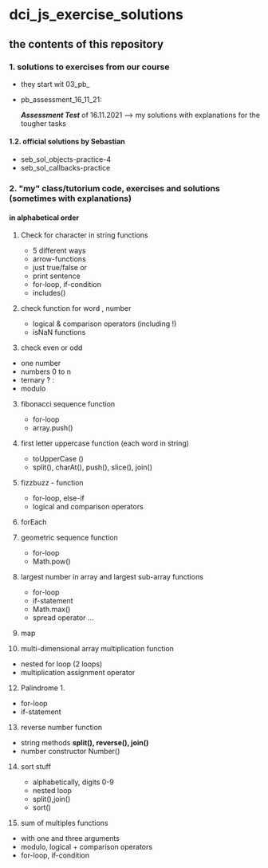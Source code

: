 # dci_js_exercise_solutions

## the contents of this repository

### 1. solutions to exercises from our course 

- they start wit 03_pb_

- pb_assessment_16_11_21:

   ***Assessment Test*** of 16.11.2021
   --> my solutions with explanations for the tougher tasks

#### 1.2. official solutions by Sebastian

- seb_sol_objects-practice-4
- seb_sol_callbacks-practice

### 2. "my" class/tutorium code, exercises and solutions (sometimes with explanations)

#### in alphabetical order 

1. Check for character in string functions
   - 5 different ways
   - arrow-functions
   - just true/false or
   - print sentence
   - for-loop, if-condition
   - includes()

2. check function for word , number
   - logical & comparison operators (including !)
   - isNaN functions

3. check even or odd 
  - one number
  - numbers 0 to n
  - ternary ? : 
  - modulo


3. fibonacci sequence function
   - for-loop
   - array.push()

4. first letter uppercase function (each word in string)
   - toUpperCase ()
   - split(), charAt(), push(), slice(), join()

5. fizzbuzz - function
   - for-loop, else-if
   - logical and comparison operators   

6. forEach   

7. geometric sequence function 
   - for-loop 
   - Math.pow()

8. largest number in array and
   largest sub-array functions
   - for-loop   
   - if-statement
   - Math.max()
   - spread operator ...

10. map

11. multi-dimensional array multiplication function
   - nested for loop (2 loops)
   - multiplication assignment operator

12. Palindrome 1.
   - for-loop   
   - if-statement

13. reverse number function
   - string methods
     **split(), reverse(), join()**
   - number constructor
     Number()   

14. sort stuff
    - alphabetically, digits 0-9
    - nested loop
    - split(),join()
    - sort()     

15. sum of multiples functions
   - with one and three arguments
   - modulo, logical + comparison operators
   - for-loop, if-condition       
 
